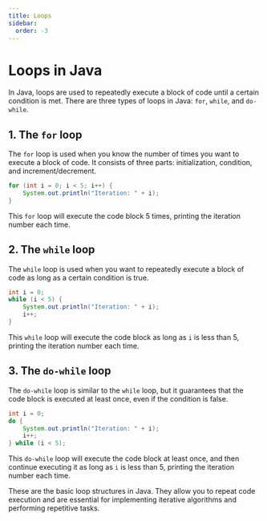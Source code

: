 ```yaml
---
title: Loops
sidebar:
  order: -3
---
```

# Loops in Java

In Java, loops are used to repeatedly execute a block of code until a certain condition is met. There are three types of loops in Java: `for`, `while`, and `do-while`.

## 1. The `for` loop

The `for` loop is used when you know the number of times you want to execute a block of code. It consists of three parts: initialization, condition, and increment/decrement.

```java
for (int i = 0; i < 5; i++) {
    System.out.println("Iteration: " + i);
}
```

This `for` loop will execute the code block 5 times, printing the iteration number each time.

## 2. The `while` loop

The `while` loop is used when you want to repeatedly execute a block of code as long as a certain condition is true.

```java
int i = 0;
while (i < 5) {
    System.out.println("Iteration: " + i);
    i++;
}
```

This `while` loop will execute the code block as long as `i` is less than 5, printing the iteration number each time.

## 3. The `do-while` loop

The `do-while` loop is similar to the `while` loop, but it guarantees that the code block is executed at least once, even if the condition is false.

```java
int i = 0;
do {
    System.out.println("Iteration: " + i);
    i++;
} while (i < 5);
```

This `do-while` loop will execute the code block at least once, and then continue executing it as long as `i` is less than 5, printing the iteration number each time.

These are the basic loop structures in Java. They allow you to repeat code execution and are essential for implementing iterative algorithms and performing repetitive tasks.
